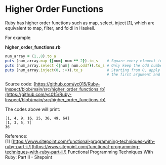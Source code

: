 # Higher Order Functions

Ruby has higher order functions such as map, select, inject [1], which are equivalent to map, filter, and foldl in Haskell.

For example:  

**higher_order_functions.rb**
```ruby
num_array = (1..8).to_a
puts (num_array.map {|num| num ** 2}).to_s    # Square every element in the num_array and print the array
puts (num_array.select {|num| num.odd?}).to_s # Only keep the odd numbers in the num_array
puts (num_array.inject(0, :+)).to_s           # Starting from 0, apply the addition to 
                                              # the first argument and the items in the array. Equivalent to foldl (+) 0 [1..8]
```

Source code: [https://github.com/yc015/Ruby-Inspect/blob/main/src/higher_order_functions.rb](https://github.com/yc015/Ruby-Inspect/blob/main/src/higher_order_functions.rb)

The codes above will print:  

    [1, 4, 9, 16, 25, 36, 49, 64]
    [1, 3, 5, 7]
    36

Reference:  
[1] [https://www.sitepoint.com/functional-programming-techniques-with-ruby-part-ii/](https://www.sitepoint.com/functional-programming-techniques-with-ruby-part-ii/) Functional Programming Techniques With Ruby: Part II - Sitepoint